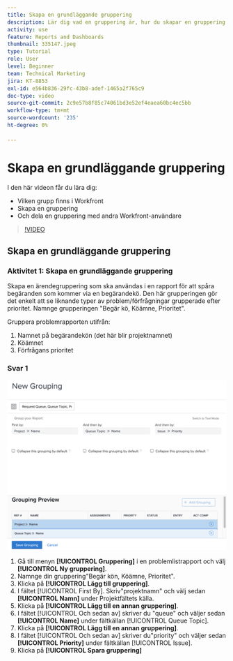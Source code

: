 ```yaml
---
title: Skapa en grundläggande gruppering
description: Lär dig vad en gruppering är, hur du skapar en gruppering och hur du delar en gruppering med andra användare i Workfront.
activity: use
feature: Reports and Dashboards
thumbnail: 335147.jpeg
type: Tutorial
role: User
level: Beginner
team: Technical Marketing
jira: KT-8853
exl-id: e564b836-29fc-43b8-adef-1465a2f765c9
doc-type: video
source-git-commit: 2c9e57b8f85c74061bd3e52ef4eaea60bc4ec5bb
workflow-type: tm+mt
source-wordcount: '235'
ht-degree: 0%

---
```


# Skapa en grundläggande gruppering

I den här videon får du lära dig:

* Vilken grupp finns i Workfront
* Skapa en gruppering
* Och dela en gruppering med andra Workfront-användare

>[!VIDEO](https://video.tv.adobe.com/v/335147/?quality=12&learn=on)

## Skapa en grundläggande gruppering


### Aktivitet 1: Skapa en grundläggande gruppering

Skapa en ärendegruppering som ska användas i en rapport för att spåra begäranden som kommer via en begärandekö. Den här grupperingen gör det enkelt att se liknande typer av problem/förfrågningar grupperade efter prioritet. Namnge grupperingen &quot;Begär kö, Köämne, Prioritet&quot;.

Gruppera problemrapporten utifrån:

1. Namnet på begärandekön (det här blir projektnamnet)
1. Köämnet
1. Förfrågans prioritet

### Svar 1

![En bild av skärmen för att skapa en ny gruppering](assets/grouping-exercise.png)

1. Gå till menyn **[!UICONTROL Gruppering]** i en problemlistrapport och välj **[!UICONTROL Ny gruppering]**.
1. Namnge din gruppering&quot;Begär kön, Köämne, Prioritet&quot;.
1. Klicka på **[!UICONTROL Lägg till gruppering]**.
1. I fältet [!UICONTROL First By]. Skriv&quot;projektnamn&quot; och välj sedan **[!UICONTROL Namn]** under Projektfältets källa.
1. Klicka på **[!UICONTROL Lägg till en annan gruppering]**.
1. I fältet [!UICONTROL Och sedan av] skriver du &quot;queue&quot; och väljer sedan **[!UICONTROL Name]** under fältkällan [!UICONTROL Queue Topic].
1. Klicka på **[!UICONTROL Lägg till en annan gruppering]**.
1. I fältet [!UICONTROL Och sedan av] skriver du&quot;priority&quot; och väljer sedan **[!UICONTROL Priority]** under fältkällan [!UICONTROL Issue].
1. Klicka på **[!UICONTROL Spara gruppering]**
